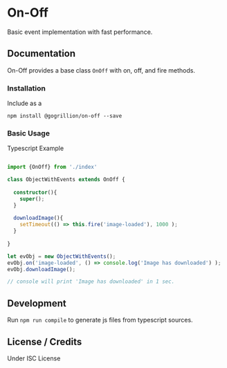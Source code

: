 # On-Off

Basic event implementation with fast performance.

## Documentation

On-Off provides a base class `OnOff` with on, off, and fire methods.

### Installation

Include as a 

```
npm install @gogrillion/on-off --save
```

### Basic Usage

Typescript Example
```typescript

import {OnOff} from './index'

class ObjectWithEvents extends OnOff {
  
  constructor(){
    super();
  }
  
  downloadImage(){
    setTimeout(() => this.fire('image-loaded'), 1000 );
  }
  
}

let evObj = new ObjectWithEvents();
evObj.on('image-loaded', () => console.log('Image has downloaded') );
evObj.downloadImage();

// console will print 'Image has downloaded' in 1 sec.
```

## Development

Run `npm run compile` to generate js files from typescript sources.

## License / Credits

Under ISC License